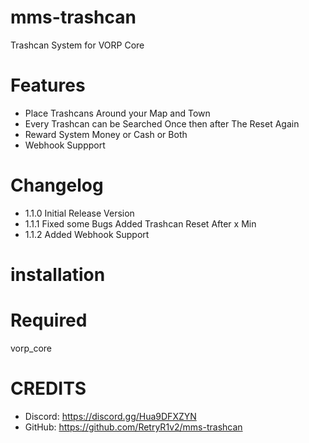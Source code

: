 # mms-trashcan

Trashcan System for VORP Core

# Features
 
- Place Trashcans Around your Map and Town
- Every Trashcan can be Searched Once then after The Reset Again
- Reward System Money or Cash or Both
- Webhook Suppport

# Changelog

- 1.1.0 Initial Release Version
- 1.1.1 Fixed some Bugs Added Trashcan Reset After x Min 
- 1.1.2 Added Webhook Support


# installation 



# Required

vorp_core


# CREDITS
- Discord: https://discord.gg/Hua9DFXZYN
- GitHub: https://github.com/RetryR1v2/mms-trashcan